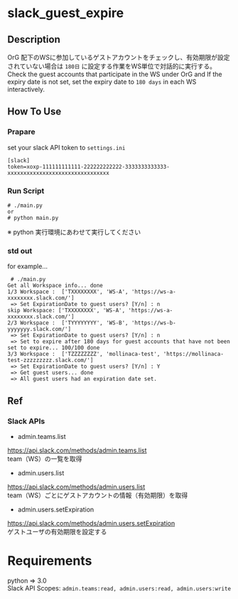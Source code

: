 # slack_guest_expire

## Description

OrG 配下のWSに参加しているゲストアカウントをチェックし、有効期限が設定されていない場合は `180日` に設定する作業をWS単位で対話的に実行する。  
Check the guest accounts that participate in the WS under OrG and If the expiry date is not set, set the expiry date to `180 days` in each WS interactively.  

## How To Use

### Prapare

set your slack API token to `settings.ini`  

```
[slack]
token=xoxp-111111111111-222222222222-3333333333333-xxxxxxxxxxxxxxxxxxxxxxxxxxxxxxxx
```

### Run Script

```
# ./main.py
or
# python main.py
```
※ python 実行環境にあわせて実行してください

### std out

for example...
```
 # ./main.py
Get all Workspace info... done
1/3 Workspace :  ['TXXXXXXXX', 'WS-A', 'https://ws-a-xxxxxxxx.slack.com/']
 => Set ExpirationDate to guest users? [Y/n] : n
skip Workspace: ['TXXXXXXXX', 'WS-A', 'https://ws-a-xxxxxxxx.slack.com/']
2/3 Workspace :  ['TYYYYYYYY', 'WS-B', 'https://ws-b-yyyyyyy.slack.com/']
 => Set ExpirationDate to guest users? [Y/n] : n
 => Set to expire after 180 days for guest accounts that have not been set to expire... 100/100 done
3/3 Workspace :  ['TZZZZZZZZ', 'mollinaca-test', 'https://mollinaca-test-zzzzzzzzz.slack.com/']
 => Set ExpirationDate to guest users? [Y/n] : Y
 => Get guest users... done
 => All guest users had an expiration date set.
```

## Ref

### Slack APIs

* admin.teams.list

https://api.slack.com/methods/admin.teams.list  
team（WS）の一覧を取得  

* admin.users.list

https://api.slack.com/methods/admin.users.list  
team（WS）ごとにゲストアカウントの情報（有効期限）を取得  

* admin.users.setExpiration

https://api.slack.com/methods/admin.users.setExpiration  
ゲストユーザの有効期限を設定する  

# Requirements

python => 3.0  
Slack API Scopes: `admin.teams:read, admin.users:read, admin.users:write`  
